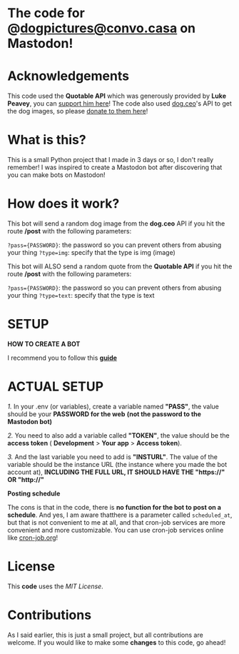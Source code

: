 # The code for @dogpictures@convo.casa on Mastodon!

# Acknowledgements
This code used the **Quotable API** which was generously provided by **Luke Peavey**, you can [support him here](https://github.com/sponsors/lukePeavey)!
The code also used [dog.ceo](dog.ceo/dog-api)'s API to get the dog images, so please [donate to them here](https://paypal.me/dogapi)!

# What is this?
This is a small Python project that I made in 3 days or so, I don't really remember! I was inspired to create a Mastodon bot after discovering that you can make bots on Mastodon! 

# How does it work?
This bot will send a random dog image from the **dog.ceo** API if you hit the route **/post** with the following parameters:

``?pass={PASSWORD}``: the password so you can prevent others from abusing your thing
``?type=img``: specify that the type is img (image)

This bot will ALSO send a random quote from the **Quotable API** if you hit the route **/post** with the following parameters:

``?pass={PASSWORD}``: the password so you can prevent others from abusing your thing
``?type=text``: specify that the type is text

# SETUP

**HOW TO CREATE A BOT**

I recommend you to follow this **[guide](https://dev.to/botwiki/introduction-to-mastodon-bots-hfn)**

# ACTUAL SETUP
*1.* In your .env (or variables), create a variable named **"PASS"**, the value should be your **PASSWORD for the web** **(not the password to the Mastodon bot)**

*2.* You need to also add a variable called **"TOKEN"**, the value should be the **access token** ( **Development** > **Your app** > **Access token**).

*3.* And the last variable you need to add is **"INSTURL"**. The value of the variable should be the instance URL (the instance where you made the bot account at), **INCLUDING THE FULL URL, IT SHOULD HAVE THE "https://" OR "http://"**

**Posting schedule**

The cons is that in the code, there is **no function for the bot to post on a schedule**. And yes, I am aware thatthere is a parameter called ``scheduled_at``, but that is not convenient to me at all, and that cron-job services are more convenient and more customizable. You can use cron-job services online like [cron-job.org](console.cron-job.org)! 

# License
This **code** uses the *MIT License*.

# Contributions
As I said earlier, this is just a small project, but all contributions are welcome. If you would like to make some **changes** to this code, go ahead!
